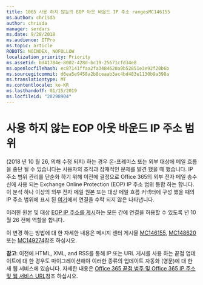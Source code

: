 ```yaml
---
title: 1065 사용 하지 않는의 EOP 아웃 바운드 IP 주소 rangesMC146155
ms.author: chrisda
author: chrisda
manager: serdars
ms.date: 9/28/2018
ms.audience: ITPro
ms.topic: article
ROBOTS: NOINDEX, NOFOLLOW
localization_priority: Priority
ms.assetid: bd41784e-8002-428d-bc19-25671cfd34e8
ms.openlocfilehash: ec87141ffaa2fa3484620a9b52851e3e92f20b6b
ms.sourcegitcommit: d6ea5e9458a2b8ceaab3ac4bd483e1130b9a398a
ms.translationtype: MT
ms.contentlocale: ko-KR
ms.lasthandoff: 01/15/2019
ms.locfileid: "28298904"
---
```

# <a name="deprecation-of-eop-outbound-ip-address-ranges"></a>사용 하지 않는 EOP 아웃 바운드 IP 주소 범위

(2018 년 10 월 26, 의해 수정 되지) 하는 경우 온-프레미스 또는 외부 대상에 메일 흐름을 중단 될 수 있습니다는 사용자의 조직과 잠재적인 문제를 발견 했을 때 했습니다. IP 주소 범위 관리를 단순화 하기 위해 이전에 결정으로 Office 365의 외부 전자 메일 송수신에 사용 되는 Exchange Online Protection (EOP) IP 주소 범위 통합 하는 합니다. 이 분석 하나 이상의 외부 전자 메일 원본 또는 대상 메일 흐름 커넥터에 구성 했을 때의 IP 주소 범위에 표시 된 [여기](https://docs.microsoft.com/office365/SecurityCompliance/eop/exchange-online-protection-ip-addresses)에서 연결을 수락 되지 않은 나타냅니다.
  
이러한 원본 및 대상 [EOP IP 주소를 게시](https://docs.microsoft.com/office365/SecurityCompliance/eop/exchange-online-protection-ip-addresses)하는 모든 간에 연결을 허용할 수 있도록 년 10 월 26 전에 역할을 합니다.
  
이 변경 하는 방법에 대 한 자세한 내용은 메시지 센터 게시물 [MC146155](https://portal.office.com/AdminPortal/home?switchtomodern=true#/MessageCenter?id=MC146155), [MC148620](https://portal.office.com/AdminPortal/home?switchtomodern=true#/MessageCenter?id=MC148620)또는 [MC149274](https://portal.office.com/AdminPortal/home?switchtomodern=true#/MessageCenter?id=MC149274)참조 하십시오.
  
 **참고**: 이전에 HTML, XML, and RSS를 통해 IP 또는 URL 게시를 사용 하는 끝점 업데이트에 대 한 경우도 마이그레이션해야 이러한 종류의 업데이트 자동화 (영문)에 대 한 새 웹 서비스에 있습니다. 자세한 내용은 [Office 365 끝점 범주 및 Office 365 IP 주소 및 웹 서비스 URL](https://techcommunity.microsoft.com/t5/Office-365-Blog/Announcing-Office-365-endpoint-categories-and-Office-365-IP/ba-p/177638)참조 하십시오.
  

